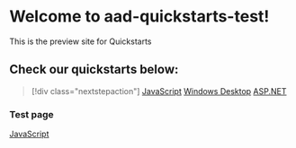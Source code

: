 # Welcome to aad-quickstarts-test!

This is the preview site for Quickstarts

## Check our quickstarts below:

> [!div class="nextstepaction"]
> [JavaScript](articles/active-directory/develop/quickstarts/active-directory-javascriptspa.md)
> [Windows Desktop](articles/active-directory/develop/quickstarts/active-directory-windesktop.md)
> [ASP.NET](articles/active-directory/develop/quickstarts/active-directory-aspnetwebapp.md)


### Test page

[JavaScript](articles/active-directory/develop/test.md)